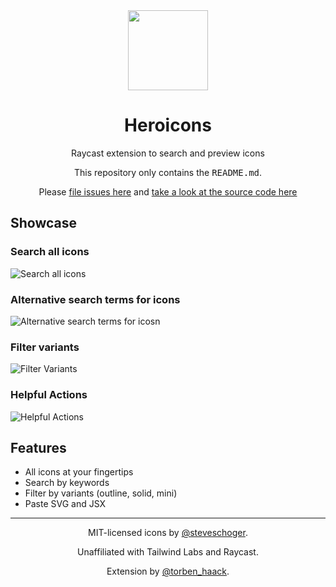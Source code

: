 <div align="center">

<img src="https://github.com/haackt/fork-raycast-extensions/raw/main/extensions/heroicons/media/hero-image.png" height="128" />

<h1 align="center">Heroicons</h1>

<p>
    Raycast extension to search and preview icons
</p>

<p>
  This repository only contains the <samp>README.md</samp>.
  
  Please <a href="https://github.com/raycast/extensions/issues">file issues here</a> and <a href="https://github.com/haackt/fork-raycast-extensions/blob/main/extensions/heroicons">take a look at the source code here</a>
</p>

</div>

## Showcase

### Search all icons

![Search all icons](https://github.com/haackt/fork-raycast-extensions/raw/main/extensions/heroicons/metadata/heroicons-search-1.png)

### Alternative search terms for icons

![Alternative search terms for icosn](https://github.com/haackt/fork-raycast-extensions/raw/main/extensions/heroicons/metadata/heroicons-search-2.png)

### Filter variants

![Filter Variants](https://github.com/haackt/fork-raycast-extensions/raw/main/extensions/heroicons/metadata/heroicons-search-3.png)

### Helpful Actions

![Helpful Actions](https://github.com/haackt/fork-raycast-extensions/raw/main/extensions/heroicons/metadata/heroicons-search-4.png)

## Features

- All icons at your fingertips
- Search by keywords
- Filter by variants (outline, solid, mini)
- Paste SVG and JSX

---

<div align="center">

MIT-licensed icons by [@steveschoger](https://twitter.com/steveschoger).

Unaffiliated with Tailwind Labs and Raycast.

Extension by [@torben_haack](https://twitter.com/torben_haack).

</div>
